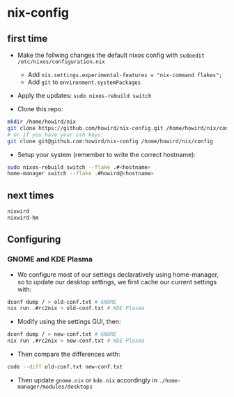 # nix-config

## first time

- Make the follwing changes the default nixos config with `sudoedit /etc/nixos/configuration.nix`
    - Add `nix.settings.experimental-features = "nix-command flakes";`
    - Add `git` to `environment.systemPackages`

- Apply the updates: `sudo nixos-rebuild switch`

- Clone this repo:

```bash
mkdir /home/howird/nix
git clone https://github.com/howird/nix-config.git /home/howird/nix/config
# or if you have your ssh keys:
git clone git@github.com:howird/nix-config /home/howird/nix/config
```

- Setup your system (remember to write the correct hostname):

```bash
sudo nixos-rebuild switch --flake .#<hostname>
home-manager switch --flake .#howird@<hostname>
```

## next times

```bash
nixwird
nixwird-hm
```

## Configuring

### GNOME and KDE Plasma

- We configure most of our settings declaratively using home-manager, so to update our desktop settings, we first cache our current settings with:

```bash
dconf dump / > old-conf.txt # GNOME
nix run .#rc2nix > old-conf.txt # KDE Plasma
```

- Modify using the settings GUI, then:

```bash
dconf dump / > new-conf.txt # GNOME
nix run .#rc2nix > new-conf.txt # KDE Plasma
```

- Then compare the differences with:

```bash
code --diff old-conf.txt new-conf.txt
```

- Then update `gnome.nix` or `kde.nix` accordingly in `./home-manager/modules/desktops`
